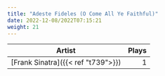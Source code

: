 ```yaml
---
title: "Adeste Fideles (O Come All Ye Faithful)"
date: 2022-12-08/2022T07:15:21
weight: 21
---
```




 Artist | Plays 
----- | -----:
[Frank Sinatra]({{< ref "t739">}}) | 1
